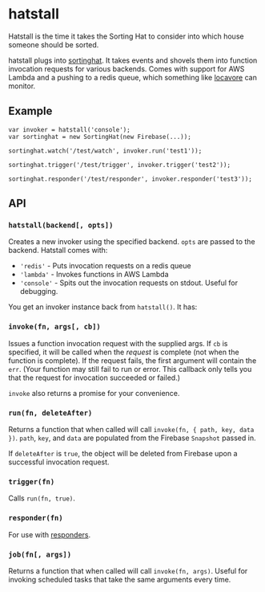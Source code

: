 hatstall
========

Hatstall is the time it takes the Sorting Hat to consider into which house someone should be sorted.

hatstall plugs into [sortinghat](https://github.com/casetext/sortinghat).  It takes events and shovels them into function invocation requests for various backends.  Comes with support for AWS Lambda and a pushing to a redis queue, which something like [locavore](https://github.com/casetext/locavore) can monitor.

Example
-------

    var invoker = hatstall('console');
    var sortinghat = new SortingHat(new Firebase(...));
    
    sortinghat.watch('/test/watch', invoker.run('test1'));
    
    sortinghat.trigger('/test/trigger', invoker.trigger('test2'));
    
    sortinghat.responder('/test/responder', invoker.responder('test3'));

API
---

### `hatstall(backend[, opts])`
Creates a new invoker using the specified backend.  `opts` are passed to the backend.  Hatstall comes with:

- `'redis'` - Puts invocation requests on a redis queue
- `'lambda'` - Invokes functions in AWS Lambda
- `'console'` - Spits out the invocation requests on stdout.  Useful for debugging.

You get an invoker instance back from `hatstall()`.  It has:

### `invoke(fn, args[, cb])`
Issues a function invocation request with the supplied args.  If `cb` is specified, it will be called when the *request* is complete (not when the function is complete).  If the request fails, the first argument will contain the `err`.  (Your function may still fail to run or error.  This callback only tells you that the request for invocation succeeded or failed.)

`invoke` also returns a promise for your convenience.

### `run(fn, deleteAfter)`
Returns a function that when called will call `invoke(fn, { path, key, data })`.  `path`, `key`, and `data` are populated from the Firebase `Snapshot` passed in.

If `deleteAfter` is `true`, the object will be deleted from Firebase upon a successful invocation request.

### `trigger(fn)`
Calls `run(fn, true)`.

### `responder(fn)`
For use with [responders](https://github.com/casetext/sortinghat#responderpath-options-cb).

### `job(fn[, args])`
Returns a function that when called will call `invoke(fn, args)`.  Useful for invoking scheduled tasks that take the same arguments every time.